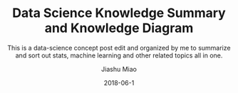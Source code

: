 ---
layout:     post
title:      Data Science Knowledge Summary and Knowledge Diagram 
subtitle:   This is a data-science concept post edit and organized by me to summarize and sort out stats, machine learning and other related topics all in one.
date:       2018-06-1
author:     Jiashu Miao
header-img: 
catalog: true
tags:

    - R
    - Data Science 
    - Cheat Sheet
    - Statistics
    
---